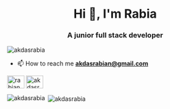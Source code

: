 <h1 align="center">Hi 👋, I'm Rabia</h1>
<h3 align="center">A junior full stack developer</h3>

<p align="left"> <img src="https://komarev.com/ghpvc/?username=akdasrabia&label=Profile%20views&color=0e75b6&style=flat" alt="akdasrabia" /> </p>

- 📫 How to reach me **akdasrabian@gmail.com**


<p align="left">
<a href="https://linkedin.com/in/rabianur-akdas/" target="blank"><img align="center" src="https://raw.githubusercontent.com/rahuldkjain/github-profile-readme-generator/master/src/images/icons/Social/linked-in-alt.svg" alt="rabianur-akdas/" height="30" width="40" /></a>
<a href="https://www.hackerrank.com/akdasrabian" target="blank"><img align="center" src="https://raw.githubusercontent.com/rahuldkjain/github-profile-readme-generator/master/src/images/icons/Social/hackerrank.svg" alt="akdasrabian" height="30" width="40" /></a>
</p>

<p><img align="left" src="https://github-readme-stats.vercel.app/api/top-langs?username=akdasrabia&show_icons=true&locale=en&layout=compact" alt="akdasrabia" /></p>

<p>&nbsp;<img align="center" src="https://github-readme-stats.vercel.app/api?username=akdasrabia&show_icons=true&locale=en" alt="akdasrabia" /></p>

